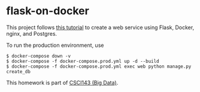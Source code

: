 # flask-on-docker

This project follows [this tutorial](https://testdriven.io/blog/dockerizing-flask-with-postgres-gunicorn-and-nginx/) to create a web service using Flask, Docker, nginx, and Postgres. 

To run the production environment, use
```
$ docker-compose down -v
$ docker-compose -f docker-compose.prod.yml up -d --build
$ docker-compose -f docker-compose.prod.yml exec web python manage.py create_db
```

This homework is part of [CSCI143 (Big Data)](https://github.com/mikeizbicki/cmc-csci143).
